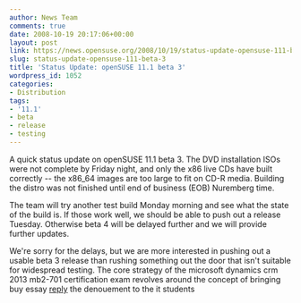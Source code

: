 ```yaml
---
author: News Team
comments: true
date: 2008-10-19 20:17:06+00:00
layout: post
link: https://news.opensuse.org/2008/10/19/status-update-opensuse-111-beta-3/
slug: status-update-opensuse-111-beta-3
title: 'Status Update: openSUSE 11.1 beta 3'
wordpress_id: 1052
categories:
- Distribution
tags:
- '11.1'
- beta
- release
- testing
---
```


A quick status update on openSUSE 11.1 beta 3. The DVD installation ISOs were not complete by Friday night, and only the x86 live CDs have built correctly -- the x86_64 images are too large to fit on CD-R media. Building the distro was not finished until end of business (EOB) Nuremberg time.

The team will try another test build Monday morning and see what the state of the build is. If those work well, we should be able to push out a release Tuesday. Otherwise beta 4 will be delayed further and we will provide further updates.

We're sorry for the delays, but we are more interested in pushing out a usable beta 3 release than rushing something out the door that isn't suitable for widespread testing. The core strategy of the microsoft dynamics crm 2013 mb2-701 certification exam revolves around the concept of bringing buy essay [reply](https://justbuyessay.com/) the denouement to the it students
